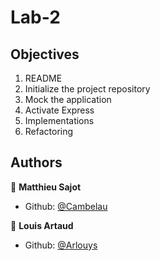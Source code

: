 # Lab-2

## Objectives
1. README
2. Initialize the project repository
3. Mock the application
4. Activate Express
5. Implementations
6. Refactoring

## Authors

👤 **Matthieu Sajot**

* Github: [@Cambelau](https://github.com/Cambelau)

👤 **Louis Artaud**

* Github: [@Arlouys](https://github.com/Arlouys)
